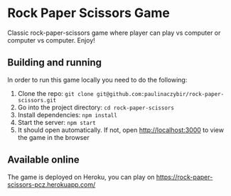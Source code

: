 # Rock Paper Scissors Game

Classic rock-paper-scissors game where player can play vs computer or computer vs computer. Enjoy!

## Building and running

In order to run this game locally you need to do the following:

1. Clone the repo: `git clone git@github.com:paulinaczybir/rock-paper-scissors.git`
2. Go into the project directory: `cd rock-paper-scissors`
3. Install dependencies: `npm install`
4. Start the server: `npm start`
5. It should open automatically. If not, open [http://localhost:3000](http://localhost:3000) to view the game in the browser

## Available online

The game is deployed on Heroku, you can play on https://rock-paper-scissors-pcz.herokuapp.com/